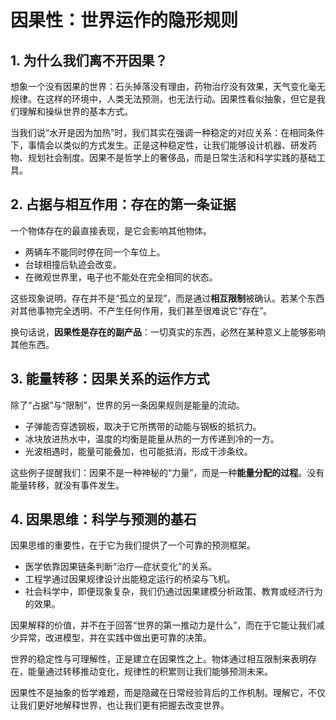 # **因果性：世界运作的隐形规则**

## **1. 为什么我们离不开因果？**

想象一个没有因果的世界：石头掉落没有理由，药物治疗没有效果，天气变化毫无规律。在这样的环境中，人类无法预测，也无法行动。因果性看似抽象，但它是我们理解和操纵世界的基本方式。

当我们说“水开是因为加热”时，我们其实在强调一种稳定的对应关系：在相同条件下，事情会以类似的方式发生。正是这种稳定性，让我们能够设计机器、研发药物、规划社会制度。因果不是哲学上的奢侈品，而是日常生活和科学实践的基础工具。

## **2. 占据与相互作用：存在的第一条证据**

一个物体存在的最直接表现，是它会影响其他物体。

- 两辆车不能同时停在同一个车位上。
- 台球相撞后轨迹会改变。
- 在微观世界里，电子也不能处在完全相同的状态。

这些现象说明，存在并不是“孤立的呈现”，而是通过**相互限制**被确认。若某个东西对其他事物完全透明、不产生任何作用，我们甚至很难说它“存在”。

换句话说，**因果性是存在的副产品**：一切真实的东西，必然在某种意义上能够影响其他东西。

## **3. 能量转移：因果关系的运作方式**

除了“占据”与“限制”，世界的另一条因果规则是能量的流动。

- 子弹能否穿透钢板，取决于它所携带的动能与钢板的抵抗力。
- 冰块放进热水中，温度的均衡是能量从热的一方传递到冷的一方。
- 光波相遇时，能量可能叠加，也可能抵消，形成干涉条纹。

这些例子提醒我们：因果不是一种神秘的“力量”，而是一种**能量分配的过程**。没有能量转移，就没有事件发生。

## 4. 因果思维：科学与预测的基石

因果思维的重要性，在于它为我们提供了一个可靠的预测框架。

- 医学依靠因果链条判断“治疗—症状变化”的关系。
- 工程学通过因果规律设计出能稳定运行的桥梁与飞机。
- 社会科学中，即便现象复杂，我们仍通过因果建模分析政策、教育或经济行为的效果。

因果解释的价值，并不在于回答“世界的第一推动力是什么”，而在于它能让我们减少异常，改进模型，并在实践中做出更可靠的决策。

世界的稳定性与可理解性，正是建立在因果性之上。物体通过相互限制来表明存在，能量通过转移推动变化，规律性的积累则让我们能够预测未来。

因果性不是抽象的哲学难题，而是隐藏在日常经验背后的工作机制。理解它，不仅让我们更好地解释世界，也让我们更有把握去改变世界。